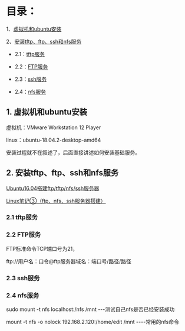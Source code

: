# 目录： #


1、[虚拟机和ubuntu安装](#jump1)



2、[安装tftp、ftp、ssh和nfs服务](#jump2)

- 2.1：[tftp服务](#jump2.1)

- 2.2：[FTP服务](#jump2.2)

- 2.3：[ssh服务](#jump2.3)

- 2.4：[nfs服务](#jump2.4)


<h2 id="1">1. <span id="jump1">虚拟机和ubuntu安装</span></h2>

虚拟机：VMware Workstation 12 Player

linux：ubuntu-18.04.2-desktop-amd64


安装过程就不在叙述了，后面直接讲述如何安装基础服务。


<h2 id="2">2. <span id="jump2">安装tftp、ftp、ssh和nfs服务</span></h2>

[Ubuntu16.04搭建ftp/tftp/nfs/ssh服务器](https://blog.csdn.net/simonforfuture/article/details/78534479)

[Linux笔记③（ftp、nfs、ssh服务器搭建）](https://www.cnblogs.com/ZT-SummerRain/archive/2017/06/04/6941807.html)

<h3 id="2.1">2.1 <span id="jump2.1">tftp服务</span></h3>




<h3 id="2.2">2.2 <span id="jump2.2">FTP服务</span></h3>

FTP标准命令TCP端口号为21，

ftp://用户名：口令@ftp服务器域名：端口号/路径/路径

<h3 id="2.3">2.3 <span id="jump2.3">ssh服务</span></h3>


<h3 id="2.4">2.4 <span id="jump2.4">nfs服务</span></h3>

sudo mount -t nfs localhost:/nfs /mnt    ---测试自己nfs是否已经安装成功

mount -t nfs -o nolock 192.168.2.120:/home/edit /mnt   ----常用的nfs命令

